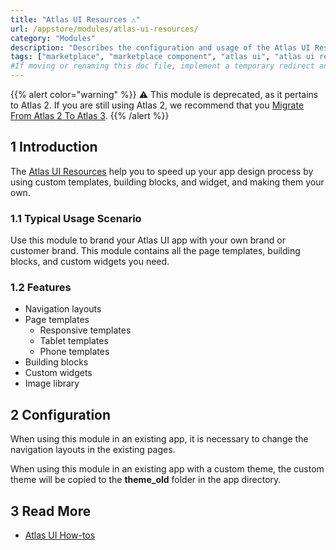 ```yaml
---
title: "Atlas UI Resources ⚠"
url: /appstore/modules/atlas-ui-resources/
category: "Modules"
description: "Describes the configuration and usage of the Atlas UI Resources module, which is available in the Mendix Marketplace."
tags: ["marketplace", "marketplace component", "atlas ui", "atlas ui resources", "brand", "page template", "building block", "custom widget", "platform support"]
#If moving or renaming this doc file, implement a temporary redirect and let the respective team know they should update the URL in the product. See Mapping to Products for more details.
---
```


{{% alert color="warning" %}}
⚠ This module is deprecated, as it pertains to Atlas 2. If you are still using Atlas 2, we recommend that you [Migrate From Atlas 2 To Atlas 3](/refguide9/moving-from-atlas-2-to-3/).
{{% /alert %}}

## 1 Introduction

The [Atlas UI Resources](https://marketplace.mendix.com/link/component/104730/) help you to speed up your app design process by using custom templates, building blocks, and widget, and making them your own.

### 1.1 Typical Usage Scenario

Use this module to brand your Atlas UI app with your own brand or customer brand. This module contains all the page templates, building blocks, and custom widgets you need.

### 1.2 Features

* Navigation layouts
* Page templates
    * Responsive templates
    * Tablet templates
    * Phone templates
* Building blocks
* Custom widgets
* Image library

## 2 Configuration

When using this module in an existing app, it is necessary to change the navigation layouts in the existing pages.

When using this module in an existing app with a custom theme, the custom theme will be copied to the  **theme_old** folder in the app directory.
    
## 3 Read More

* [Atlas UI How-tos](/howto/front-end/atlas-ui/)
